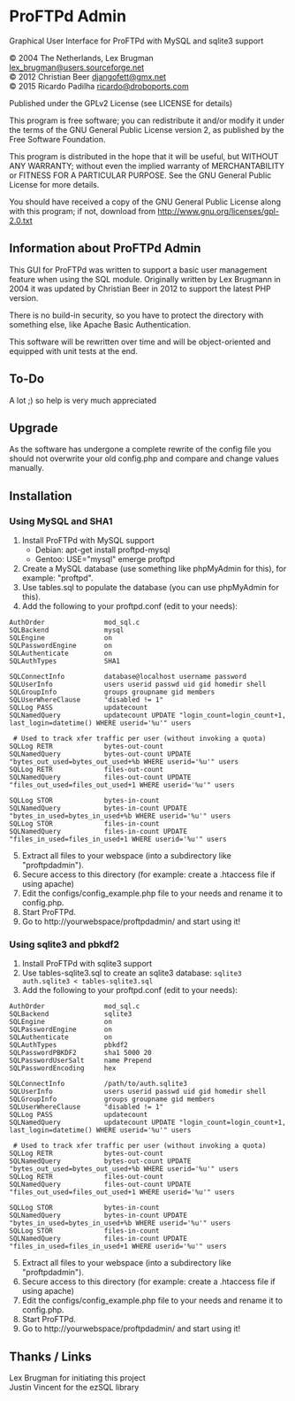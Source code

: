 # ProFTPd Admin

Graphical User Interface for ProFTPd with MySQL and sqlite3 support

&copy; 2004 The Netherlands, Lex Brugman <lex_brugman@users.sourceforge.net>  
&copy; 2012 Christian Beer <djangofett@gmx.net>  
&copy; 2015 Ricardo Padilha <ricardo@droboports.com>

Published under the GPLv2 License (see LICENSE for details)

This program is free software; you can redistribute it and/or modify
it under the terms of the GNU General Public License version 2,
as published by the Free Software Foundation.

This program is distributed in the hope that it will be useful,
but WITHOUT ANY WARRANTY; without even the implied warranty of
MERCHANTABILITY or FITNESS FOR A PARTICULAR PURPOSE.  See the
GNU General Public License for more details.

You should have received a copy of the GNU General Public License
along with this program; if not, download from http://www.gnu.org/licenses/gpl-2.0.txt

## Information about ProFTPd Admin

This GUI for ProFTPd was written to support a basic user management feature when using the SQL module. Originally written by Lex Brugmann in 2004 it was updated by Christian Beer in 2012 to support the latest PHP version.

There is no build-in security, so you have to protect the directory with something else, like Apache Basic Authentication.

This software will be rewritten over time and will be object-oriented and equipped with unit tests at the end.

## To-Do

A lot ;) so help is very much appreciated

## Upgrade

As the software has undergone a complete rewrite of the config file you should not overwrite your old config.php and compare and change values manually.

## Installation

### Using MySQL and SHA1

1. Install ProFTPd with MySQL support
     - Debian: apt-get install proftpd-mysql
     - Gentoo: USE="mysql" emerge proftpd
2. Create a MySQL database (use something like phpMyAdmin for this), for example: "proftpd".
3. Use tables.sql to populate the database (you can use phpMyAdmin for this).
4. Add the following to your proftpd.conf (edit to your needs):

```
AuthOrder               mod_sql.c
SQLBackend              mysql
SQLEngine               on
SQLPasswordEngine       on
SQLAuthenticate         on
SQLAuthTypes            SHA1

SQLConnectInfo          database@localhost username password
SQLUserInfo             users userid passwd uid gid homedir shell
SQLGroupInfo            groups groupname gid members
SQLUserWhereClause      "disabled != 1"
SQLLog PASS             updatecount
SQLNamedQuery           updatecount UPDATE "login_count=login_count+1, last_login=datetime() WHERE userid='%u'" users

 # Used to track xfer traffic per user (without invoking a quota)
SQLLog RETR             bytes-out-count
SQLNamedQuery           bytes-out-count UPDATE "bytes_out_used=bytes_out_used+%b WHERE userid='%u'" users
SQLLog RETR             files-out-count
SQLNamedQuery           files-out-count UPDATE "files_out_used=files_out_used+1 WHERE userid='%u'" users

SQLLog STOR             bytes-in-count
SQLNamedQuery           bytes-in-count UPDATE "bytes_in_used=bytes_in_used+%b WHERE userid='%u'" users
SQLLog STOR             files-in-count
SQLNamedQuery           files-in-count UPDATE "files_in_used=files_in_used+1 WHERE userid='%u'" users
```

5. Extract all files to your webspace (into a subdirectory like "proftpdadmin").
6. Secure access to this directory (for example: create a .htaccess file if using apache)
7. Edit the configs/config_example.php file to your needs and rename it to config.php.
8. Start ProFTPd.
9. Go to http://yourwebspace/proftpdadmin/ and start using it!

### Using sqlite3 and pbkdf2

1. Install ProFTPd with sqlite3 support
2. Use tables-sqlite3.sql to create an sqlite3 database:
   `sqlite3 auth.sqlite3 < tables-sqlite3.sql`
3. Add the following to your proftpd.conf (edit to your needs):

```
AuthOrder               mod_sql.c
SQLBackend              sqlite3
SQLEngine               on
SQLPasswordEngine       on
SQLAuthenticate         on
SQLAuthTypes            pbkdf2
SQLPasswordPBKDF2       sha1 5000 20
SQLPasswordUserSalt     name Prepend
SQLPasswordEncoding     hex

SQLConnectInfo          /path/to/auth.sqlite3
SQLUserInfo             users userid passwd uid gid homedir shell
SQLGroupInfo            groups groupname gid members
SQLUserWhereClause      "disabled != 1"
SQLLog PASS             updatecount
SQLNamedQuery           updatecount UPDATE "login_count=login_count+1, last_login=datetime() WHERE userid='%u'" users

 # Used to track xfer traffic per user (without invoking a quota)
SQLLog RETR             bytes-out-count
SQLNamedQuery           bytes-out-count UPDATE "bytes_out_used=bytes_out_used+%b WHERE userid='%u'" users
SQLLog RETR             files-out-count
SQLNamedQuery           files-out-count UPDATE "files_out_used=files_out_used+1 WHERE userid='%u'" users

SQLLog STOR             bytes-in-count
SQLNamedQuery           bytes-in-count UPDATE "bytes_in_used=bytes_in_used+%b WHERE userid='%u'" users
SQLLog STOR             files-in-count
SQLNamedQuery           files-in-count UPDATE "files_in_used=files_in_used+1 WHERE userid='%u'" users
```

5. Extract all files to your webspace (into a subdirectory like "proftpdadmin").
6. Secure access to this directory (for example: create a .htaccess file if using apache)
7. Edit the configs/config_example.php file to your needs and rename it to config.php.
8. Start ProFTPd.
9. Go to http://yourwebspace/proftpdadmin/ and start using it!

## Thanks / Links

Lex Brugman for initiating this project  
Justin Vincent for the ezSQL library